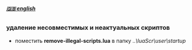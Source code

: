 ###### **[:uk: english][EN]**

### удаление несовместимых и неактуальных скриптов

- поместить **remove-illegal-scripts.lua** в папку _..\luaScr\user\startup_

[EN]: https://github.com/Nexterr/simpleTV-scripts/blob/master/addons/remove-illegal-scripts/README-EN.md "english"
